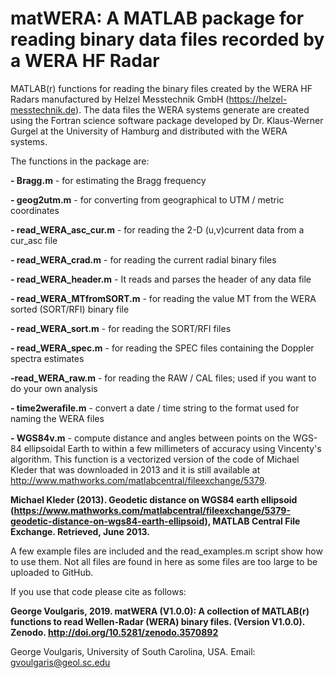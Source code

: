 # matWERA: A MATLAB package for reading binary data files recorded by a WERA HF Radar

MATLAB(r) functions for reading the binary files created by the WERA HF Radars manufactured by Helzel Messtechnik GmbH (https://helzel-messtechnik.de). The data files the WERA systems generate are created using the Fortran science software package developed by Dr. Klaus-Werner Gurgel at the University of Hamburg and distributed with the WERA systems.

The functions in the package are:

 **- Bragg.m**                 - for estimating the Bragg frequency

 **- geog2utm.m**               - for converting from geographical to UTM / metric coordinates

 **- read_WERA_asc_cur.m**     - for reading the 2-D (u,v)current data from a cur_asc file

 **- read_WERA_crad.m**         - for reading the current radial binary files

 **- read_WERA_header.m**       - It reads and parses the header of any data file

 **- read_WERA_MTfromSORT.m**   - for reading the value MT from the WERA sorted (SORT/RFI) binary file

 **- read_WERA_sort.m**         - for reading the SORT/RFI files

 **- read_WERA_spec.m**         - for reading the SPEC files containing the Doppler spectra estimates

 **-read_WERA_raw.m**          - for reading the RAW / CAL files; used if you want to do your own analysis

 **- time2werafile.m**          - convert a date / time string to the format used for naming the WERA files

 **- WGS84v.m**                 - compute distance and angles between points on the WGS-84 ellipsoidal Earth to within a few millimeters of accuracy using Vincenty's algorithm. This function is a vectorized version of the code of Michael Kleder that was downloaded in 2013 and it is  still available at http://www.mathworks.com/matlabcentral/fileexchange/5379.
  
**Michael Kleder (2013). Geodetic distance on WGS84 earth ellipsoid (https://www.mathworks.com/matlabcentral/fileexchange/5379-geodetic-distance-on-wgs84-earth-ellipsoid), MATLAB Central File Exchange. Retrieved, June 2013.**

A few example files are included and the read_examples.m script show how to use them. Not all files are found in here as some files are too large to be uploaded to GitHub.

If you use that code please cite as follows: 

**George Voulgaris, 2019. matWERA (V1.0.0): A collection of MATLAB(r) functions to read Wellen-Radar (WERA) binary files. (Version V1.0.0). Zenodo. http://doi.org/10.5281/zenodo.3570892**

George Voulgaris, University of South Carolina, USA.
Email: gvoulgaris@geol.sc.edu
